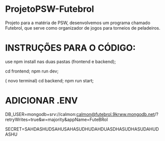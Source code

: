 # ProjetoPSW-Futebrol
Projeto para a matéria de PSW, desenvolvemos um programa chamado Futebrol, que serve como organizador de jogos para torneios de peladeiros.

# INSTRUÇÕES PARA O CÓDIGO:

use npm install nas duas pastas (frontend e backend);


cd frontend; npm run dev;


( novo terminal) cd backend; npm run start;



# ADICIONAR .ENV

DB_USER=mongodb+srv://calmon:calmon@futebrol.9krww.mongodb.net/?retryWrites=true&w=majority&appName=FuteBRol 

SECRET=SAHDASHUDSAHUSAHASUDHUDAHDUASDHASUDHASUDAHUDASHU
